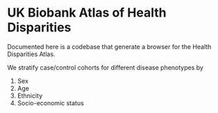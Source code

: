 # UK Biobank Atlas of Health Disparities

Documented here is a codebase that generate a browser for the Health Disparities Atlas.

We stratify case/control cohorts for different disease phenotypes by
1. Sex
2. Age
3. Ethnicity
4. Socio-economic status